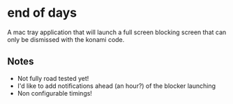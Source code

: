 # end of days

A mac tray application that will launch a full screen blocking screen that can only be dismissed with the konami code.

## Notes

- Not fully road tested yet!
- I'd like to add notifications ahead (an hour?) of the blocker launching
- Non configurable timings!

